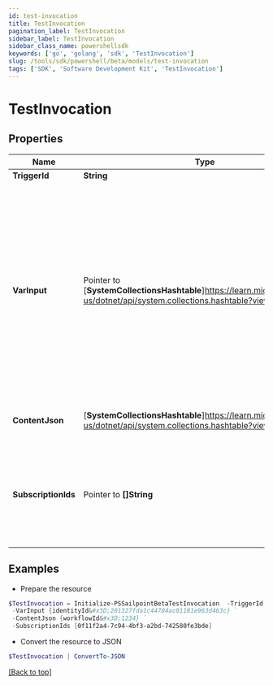 ```yaml
---
id: test-invocation
title: TestInvocation
pagination_label: TestInvocation
sidebar_label: TestInvocation
sidebar_class_name: powershellsdk
keywords: ['go', 'golang', 'sdk', 'TestInvocation'] 
slug: /tools/sdk/powershell/beta/models/test-invocation
tags: ['SDK', 'Software Development Kit', 'TestInvocation']
---
```



# TestInvocation

## Properties

Name | Type | Description | Notes
------------ | ------------- | ------------- | -------------
**TriggerId** |  **String** | Trigger ID | 
**VarInput** |  Pointer to [**SystemCollectionsHashtable**]https://learn.microsoft.com/en-us/dotnet/api/system.collections.hashtable?view=net-8.0 | Mock input to use for test invocation.  This must adhere to the input schema defined in the trigger being invoked.  If this property is omitted, then the default trigger sample payload will be sent. | [optional] 
**ContentJson** |  [**SystemCollectionsHashtable**]https://learn.microsoft.com/en-us/dotnet/api/system.collections.hashtable?view=net-8.0 | JSON map of invocation metadata. | 
**SubscriptionIds** |  Pointer to **[]String** | Only send the test event to the subscription IDs listed.  If omitted, the test event will be sent to all subscribers. | [optional] 

## Examples

- Prepare the resource
```powershell
$TestInvocation = Initialize-PSSailpointBetaTestInvocation  -TriggerId idn:access-request-post-approval `
 -VarInput {identityId&#x3D;201327fda1c44704ac01181e963d463c} `
 -ContentJson {workflowId&#x3D;1234} `
 -SubscriptionIds [0f11f2a4-7c94-4bf3-a2bd-742580fe3bde]
```

- Convert the resource to JSON
```powershell
$TestInvocation | ConvertTo-JSON
```


[[Back to top]](#) 

